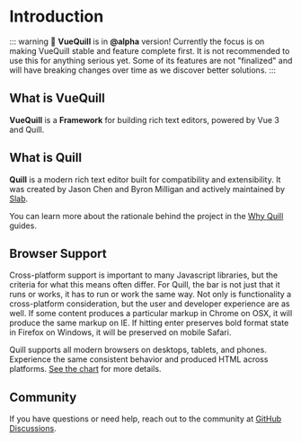 # Introduction

<div class="replaceable-area">

::: warning
🚀 **VueQuill** is in **@alpha** version! Currently the focus is on making VueQuill stable and feature complete first. It is not recommended to use this for anything serious yet. Some of its features are not "finalized" and will have breaking changes over time as we discover better solutions.
:::

</div>

## What is VueQuill

**VueQuill** is a **Framework** for building rich text editors, powered by Vue 3 and Quill.

## What is Quill

**Quill** is a modern rich text editor built for compatibility and extensibility. It was created by Jason Chen and Byron Milligan and actively maintained by [Slab](https://slab.com/).

You can learn more about the rationale behind the project in the [Why Quill](https://quilljs.com/guides/why-quill/) guides.

## Browser Support

Cross-platform support is important to many Javascript libraries, but the criteria for what this means often differ. For Quill, the bar is not just that it runs or works, it has to run or work the same way. Not only is functionality a cross-platform consideration, but the user and developer experience are as well. If some content produces a particular markup in Chrome on OSX, it will produce the same markup on IE. If hitting enter preserves bold format state in Firefox on Windows, it will be preserved on mobile Safari.

Quill supports all modern browsers on desktops, tablets, and phones. Experience the same consistent behavior and produced HTML across platforms. [See the chart](https://github.com/quilljs/quill/#readme) for more details.

## Community

If you have questions or need help, reach out to the community at [GitHub Discussions](https://github.com/vueup/vue-quill/discussions).

<!-- TextReplacer used to replace text after component mounted -->
<ClientOnly>
  <TextReplacer 
    container=".replaceable-area"
    pattern="@alpha"
    prefix="@"
    :replacement="latestReleaseVersion"
  ></TextReplacer>
</ClientOnly>

<script setup>
  import { onMounted, ref } from 'vue'
  import TextReplacer from '../../components/TextReplacer.vue'
  import { getLatestReleaseVersion } from '../../utils/github-api.ts'

  const latestReleaseVersion = ref('')
  onMounted(async () => {
    latestReleaseVersion.value = await getLatestReleaseVersion('vueup', 'vue-quill').then(data => data)
  })
</script>

